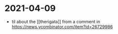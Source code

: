 # 2021-04-09

- til about the [[therigata]] from a comment in https://news.ycombinator.com/item?id=26729986